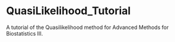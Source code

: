 # QuasiLikelihood_Tutorial
A tutorial of the Quasilikelihood method for Advanced Methods for Biostatistics III. 
